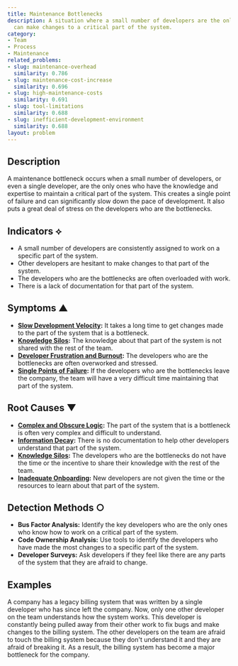 ```yaml
---
title: Maintenance Bottlenecks
description: A situation where a small number of developers are the only ones who
  can make changes to a critical part of the system.
category:
- Team
- Process
- Maintenance
related_problems:
- slug: maintenance-overhead
  similarity: 0.786
- slug: maintenance-cost-increase
  similarity: 0.696
- slug: high-maintenance-costs
  similarity: 0.691
- slug: tool-limitations
  similarity: 0.688
- slug: inefficient-development-environment
  similarity: 0.688
layout: problem
---
```


## Description
A maintenance bottleneck occurs when a small number of developers, or even a single developer, are the only ones who have the knowledge and expertise to maintain a critical part of the system. This creates a single point of failure and can significantly slow down the pace of development. It also puts a great deal of stress on the developers who are the bottlenecks.

## Indicators ⟡
- A small number of developers are consistently assigned to work on a specific part of the system.
- Other developers are hesitant to make changes to that part of the system.
- The developers who are the bottlenecks are often overloaded with work.
- There is a lack of documentation for that part of the system.

## Symptoms ▲
- **[Slow Development Velocity](slow-development-velocity.md):** It takes a long time to get changes made to the part of the system that is a bottleneck.
- **[Knowledge Silos](knowledge-silos.md):** The knowledge about that part of the system is not shared with the rest of the team.
- **[Developer Frustration and Burnout](developer-frustration-and-burnout.md):** The developers who are the bottlenecks are often overworked and stressed.
- **[Single Points of Failure](single-points-of-failure.md):** If the developers who are the bottlenecks leave the company, the team will have a very difficult time maintaining that part of the system.

## Root Causes ▼
- **[Complex and Obscure Logic](complex-and-obscure-logic.md):** The part of the system that is a bottleneck is often very complex and difficult to understand.
- **[Information Decay](information-decay.md):** There is no documentation to help other developers understand that part of the system.
- **[Knowledge Silos](knowledge-silos.md):** The developers who are the bottlenecks do not have the time or the incentive to share their knowledge with the rest of the team.
- **[Inadequate Onboarding](inadequate-onboarding.md):** New developers are not given the time or the resources to learn about that part of the system.

## Detection Methods ○
- **Bus Factor Analysis:** Identify the key developers who are the only ones who know how to work on a critical part of the system.
- **Code Ownership Analysis:** Use tools to identify the developers who have made the most changes to a specific part of the system.
- **Developer Surveys:** Ask developers if they feel like there are any parts of the system that they are afraid to change.

## Examples
A company has a legacy billing system that was written by a single developer who has since left the company. Now, only one other developer on the team understands how the system works. This developer is constantly being pulled away from their other work to fix bugs and make changes to the billing system. The other developers on the team are afraid to touch the billing system because they don't understand it and they are afraid of breaking it. As a result, the billing system has become a major bottleneck for the company.
